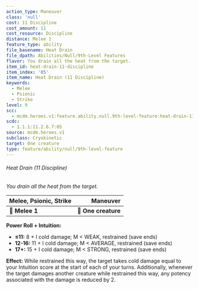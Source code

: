 ```yaml
---
action_type: Maneuver
class: 'null'
cost: 11 Discipline
cost_amount: 11
cost_resource: Discipline
distance: Melee 1
feature_type: ability
file_basename: Heat Drain
file_dpath: Abilities/Null/9th-Level Features
flavor: You drain all the heat from the target.
item_id: heat-drain-11-discipline
item_index: '05'
item_name: Heat Drain (11 Discipline)
keywords:
  - Melee
  - Psionic
  - Strike
level: 9
scc:
  - mcdm.heroes.v1:feature.ability.null.9th-level-feature:heat-drain-11-discipline
scdc:
  - 1.1.1:11.2.6.7:05
source: mcdm.heroes.v1
subclass: Cryokinetic
target: One creature
type: feature/ability/null/9th-level-feature
---
```


###### Heat Drain (11 Discipline)

*You drain all the heat from the target.*

| **Melee, Psionic, Strike** |        **Maneuver** |
| -------------------------- | ------------------: |
| **📏 Melee 1**             | **🎯 One creature** |

**Power Roll + Intuition:**

- **≤11:** 8 + I cold damage; M < WEAK, restrained (save ends)
- **12-16:** 11 + I cold damage; M < AVERAGE, restrained (save ends)
- **17+:** 15 + I cold damage; M < STRONG, restrained (save ends)

**Effect:** While restrained this way, the target takes cold damage equal to your Intuition score at the start of each of your turns. Additionally, whenever the target damages another creature while restrained this way, any potency associated with the damage is reduced by 2.
